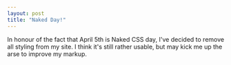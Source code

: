 ```yaml
---
layout: post
title: "Naked Day!"
---
```

In honour of the fact that April 5th is Naked CSS day, I've decided to remove
all styling from my site. I think it's still rather usable, but may kick me up
the arse to improve my markup.
